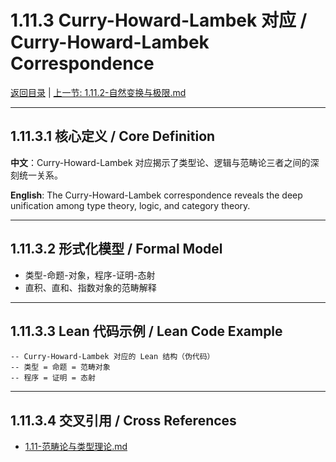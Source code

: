 # 1.11.3 Curry-Howard-Lambek 对应 / Curry-Howard-Lambek Correspondence

[返回目录](../CONTINUOUS_PROGRESS.md) | [上一节: 1.11.2-自然变换与极限.md](1.11.2-自然变换与极限.md)

---

## 1.11.3.1 核心定义 / Core Definition

**中文**：Curry-Howard-Lambek 对应揭示了类型论、逻辑与范畴论三者之间的深刻统一关系。

**English**: The Curry-Howard-Lambek correspondence reveals the deep unification among type theory, logic, and category theory.

---

## 1.11.3.2 形式化模型 / Formal Model

- 类型-命题-对象，程序-证明-态射
- 直积、直和、指数对象的范畴解释

---

## 1.11.3.3 Lean 代码示例 / Lean Code Example

```lean
-- Curry-Howard-Lambek 对应的 Lean 结构（伪代码）
-- 类型 = 命题 = 范畴对象
-- 程序 = 证明 = 态射
```

---

## 1.11.3.4 交叉引用 / Cross References

- [1.11-范畴论与类型理论.md](1.11-范畴论与类型理论.md)
